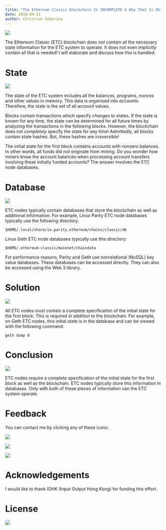 ```yaml
---
title: "The Ethereum Classic Blockchain Is INCOMPLETE & Why That Is OK"
date: 2018-04-11
author: Christian Seberino
---
```


![](https://cdn-images-1.medium.com/max/800/1*TCmOW4bfexB2Ns21MBDDCw.jpeg)

The Ethereum Classic (ETC) blockchain does *not* contain all the necessary state
information for the ETC system to operate. It does not even *implicitly* contain
all that is needed! I will elaborate and discuss how this is handled.

# State

![](https://cdn-images-1.medium.com/max/800/1*ZHk1y55a8LIXrBXyPQh6sw.jpeg)

The state of the ETC system includes all the balances, programs, nonces and
other values in memory. This data is organized into *accounts*. Therefore, the
state is the set of all account values.

Blocks contain transactions which specify *changes* to states. If the state is
known for any time, the state can be determined for all future times by
analyzing the transactions in the following blocks. However, the blockchain does
not *completely* specify the state for *any* time! Admittedly, all blocks
contain state hashes. But, these hashes are *irreversible*!

The initial state for the first block contains accounts with nonzero balances.
In other words, all funds did *not* originate from mining. Do you wonder how
miners know the account balances when processing account transfers involving
these initially funded accounts? The answer involves the ETC node databases.

# Database

![](https://cdn-images-1.medium.com/max/800/1*doVsSfjjDVsy5Sy9M7m2Xg.jpeg)

ETC nodes typically contain databases that store the blockchain as well as
additional information. For example, Linux Parity ETC node databases typically
use the following directory:

    $HOME/.local/share/io.parity.ethereum/chains/classic/db

Linux Geth ETC node databases typically use this directory:

    $HOME/.ethereum-classic/mainnet/chaindata

For performance reasons, Parity and Geth use nonrelational (NoSQL) key value
databases. These databases can be accessed directly. They can also be accessed
using the Web 3 library.

# Solution

![](https://cdn-images-1.medium.com/max/800/1*gGGUr4Xhyzo6Amcmzqc4ww.jpeg)

All ETC nodes must contain a complete specification of the initial state for the
first block. This is required *in addition* to the blockchain. For example, on
Geth ETC nodes, this initial state is in the database and can be viewed with the
following command:

    geth dump 0

# Conclusion

![](https://cdn-images-1.medium.com/max/800/1*mfEpuxoLMi8OZwFXK7kYQw.png)

ETC nodes require a complete specification of the initial state for the first
block as well as the blockchain. ETC nodes typically store this information in
databases. Only with both of these pieces of information can the ETC system
operate.

# Feedback

You can contact me by clicking any of these icons:

![](https://cdn-images-1.medium.com/max/800/0*eoFC6QOWZ--bCngK.png)

![](https://cdn-images-1.medium.com/max/800/0*i3CwTFEKUnKYHMf0.png)

![](https://cdn-images-1.medium.com/max/800/0*HQj6HSHxE7pkIBjk.png)

# Acknowledgements

I would like to thank IOHK (Input Output Hong Kong) for funding this effort.

# License

![](https://cdn-images-1.medium.com/max/800/0*hocpUZXBcjzNJeQ2.png)
